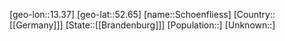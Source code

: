 ﻿---
location: [52.65,13.37]
type: City
tags:
- geo/City


SpocWebEntityId: 34142
isDeleted: false
confidential: public

---
[geo-lon::13.37]
[geo-lat::52.65]
[name::Schoenfliess]
[Country::[[Germany]]]
[State::[[Brandenburg]]]
[Population::]
[Unknown::]


